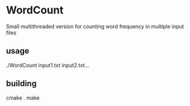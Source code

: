 # WordCount
Small multithreaded version for counting word frequency in multiple input files

## usage
./WordCount input1.txt input2.txt...

## building
cmake .
make
